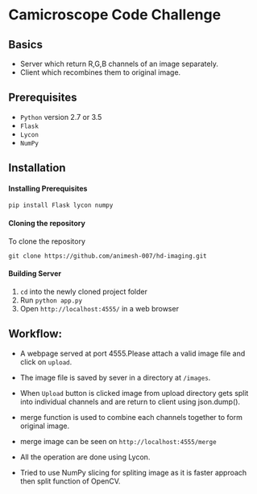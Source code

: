 # Camicroscope Code Challenge

## Basics

* Server which return R,G,B channels of an image separately.
* Client which recombines them to original image.

## Prerequisites 

* `Python` version 2.7 or 3.5
* `Flask`
* `Lycon` 
* `NumPy`


## Installation

#### Installing Prerequisites 

`pip install Flask lycon numpy`

#### Cloning the repository

To clone the repository

```
git clone https://github.com/animesh-007/hd-imaging.git
```

#### Building Server

1. `cd` into the newly cloned project folder
2. Run `python app.py`
3. Open `http://localhost:4555/` in a web browser


## Workflow:

* A webpage served at port 4555.Please attach a valid image file and click on `upload`.
* The image file is saved by sever in a directory at `/images`.
* When `Upload` button is clicked image from upload directory gets split into individual channels and are return to client using json.dump(). 
* merge function is used to combine each channels together to form original image.
* merge image can be seen on `http://localhost:4555/merge`
* All the operation are done using Lycon.

* Tried to use NumPy slicing for spliting image as it is faster approach then split function of OpenCV.
